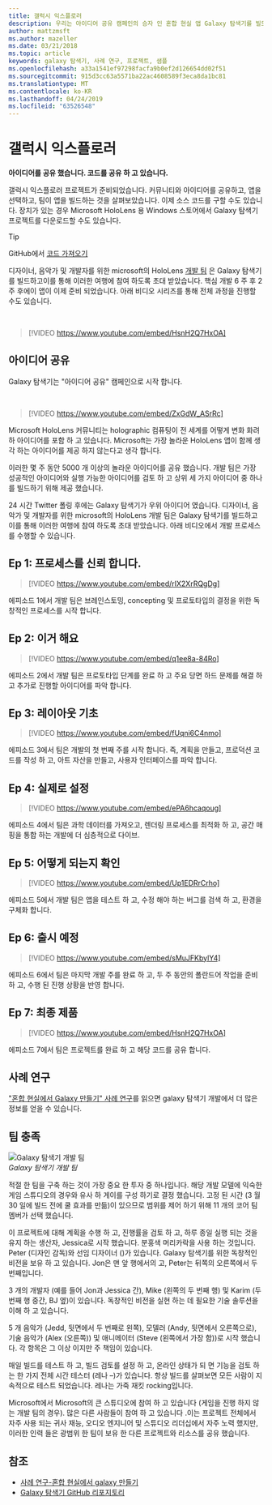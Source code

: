 ```yaml
---
title: 갤럭시 익스플로러
description: 우리는 아이디어 공유 캠페인의 승자 인 혼합 현실 앱 Galaxy 탐색기를 빌드할 때와 함께 수행 합니다.
author: mattzmsft
ms.author: mazeller
ms.date: 03/21/2018
ms.topic: article
keywords: galaxy 탐색기, 사례 연구, 프로젝트, 샘플
ms.openlocfilehash: a33a1541ef97298facfa9b0ef2d126654dd02f51
ms.sourcegitcommit: 915d3cc63a5571ba22ac4608589f3eca8da1bc81
ms.translationtype: MT
ms.contentlocale: ko-KR
ms.lasthandoff: 04/24/2019
ms.locfileid: "63526548"
---
```

# <a name="galaxy-explorer"></a>갤럭시 익스플로러

**아이디어를 공유 했습니다. 코드를 공유 하 고 있습니다.**

갤럭시 익스플로러 프로젝트가 준비되었습니다. 커뮤니티와 아이디어를 공유하고, 앱을 선택하고, 팀이 앱을 빌드하는 것을 살펴보았습니다. 이제 소스 코드를 구할 수도 있습니다. 장치가 있는 경우 Microsoft HoloLens 용 Windows 스토어에서 Galaxy 탐색기 프로젝트를 다운로드할 수도 있습니다.
>[!TIP]
>GitHub에서 [코드 가져오기](https://github.com/Microsoft/GalaxyExplorer)

디자이너, 음악가 및 개발자를 위한 microsoft의 HoloLens [개발 팀](galaxy-explorer.md#meet-the-team) 은 Galaxy 탐색기를 빌드하고이를 통해 이러한 여행에 참여 하도록 초대 받았습니다. 핵심 개발 6 주 후 2 주 후에이 앱이 이제 준비 되었습니다. 아래 비디오 시리즈를 통해 전체 과정을 진행할 수도 있습니다.

<br>

>[!VIDEO https://www.youtube.com/embed/HsnH2Q7HxOA]

## <a name="share-your-idea"></a>아이디어 공유

Galaxy 탐색기는 "아이디어 공유" 캠페인으로 시작 합니다.

<br>

>[!VIDEO https://www.youtube.com/embed/ZxGdW_ASrRc]

Microsoft HoloLens 커뮤니티는 holographic 컴퓨팅이 전 세계를 어떻게 변화 화려하 아이디어를 포함 하 고 있습니다. Microsoft는 가장 놀라운 HoloLens 앱이 함께 생각 하는 아이디어를 제공 하지 않는다고 생각 합니다.

이러한 몇 주 동안 5000 개 이상의 놀라운 아이디어를 공유 했습니다. 개발 팀은 가장 성공적인 아이디어와 실행 가능한 아이디어를 검토 하 고 상위 세 가지 아이디어 중 하나를 빌드하기 위해 제공 했습니다.

24 시간 Twitter 폴링 후에는 Galaxy 탐색기가 우위 아이디어 였습니다. 디자이너, 음악가 및 개발자를 위한 microsoft의 HoloLens 개발 팀은 Galaxy 탐색기를 빌드하고이를 통해 이러한 여행에 참여 하도록 초대 받았습니다. 아래 비디오에서 개발 프로세스를 수행할 수 있습니다.

## <a name="ep-1-trust-the-process"></a>Ep 1: 프로세스를 신뢰 합니다.

>[!VIDEO https://www.youtube.com/embed/rIX2XrRQgDg]

에피소드 1에서 개발 팀은 브레인스토밍, concepting 및 프로토타입의 결정을 위한 독창적인 프로세스를 시작 합니다.

## <a name="ep-2-lets-do-this"></a>Ep 2: 이거 해요

>[!VIDEO https://www.youtube.com/embed/q1ee8a-84Ro]

에피소드 2에서 개발 팀은 프로토타입 단계를 완료 하 고 주요 당면 하드 문제를 해결 하 고 추가로 진행할 아이디어를 파악 합니다.

## <a name="ep-3-laying-foundations"></a>Ep 3: 레이아웃 기초

>[!VIDEO https://www.youtube.com/embed/fUqni6C4nmo]

에피소드 3에서 팀은 개발의 첫 번째 주를 시작 합니다. 즉, 계획을 만들고, 프로덕션 코드를 작성 하 고, 아트 자산을 만들고, 사용자 인터페이스를 파악 합니다.

## <a name="ep-4-make-it-real"></a>Ep 4: 실제로 설정

>[!VIDEO https://www.youtube.com/embed/ePA6hcaqoug]

에피소드 4에서 팀은 과학 데이터를 가져오고, 렌더링 프로세스를 최적화 하 고, 공간 매핑을 통합 하는 개발에 더 심층적으로 다이브.

## <a name="ep-5-see-what-happens"></a>Ep 5: 어떻게 되는지 확인

>[!VIDEO https://www.youtube.com/embed/Up1EDRrCrho]

에피소드 5에서 개발 팀은 앱을 테스트 하 고, 수정 해야 하는 버그를 검색 하 고, 환경을 구체화 합니다.

## <a name="ep-6-coming-to-life"></a>Ep 6: 출시 예정

>[!VIDEO https://www.youtube.com/embed/sMuJFKbylY4]

에피소드 6에서 팀은 마지막 개발 주를 완료 하 고, 두 주 동안의 폴란드어 작업을 준비 하 고, 수행 된 진행 상황을 반영 합니다.

## <a name="ep-7-the-final-product"></a>Ep 7: 최종 제품

>[!VIDEO https://www.youtube.com/embed/HsnH2Q7HxOA]

에피소드 7에서 팀은 프로젝트를 완료 하 고 해당 코드를 공유 합니다.

## <a name="case-study"></a>사례 연구

["혼합 현실에서 Galaxy 만들기" 사례 연구](case-study-creating-a-galaxy-in-mixed-reality.md)를 읽으면 galaxy 탐색기 개발에서 더 많은 정보를 얻을 수 있습니다.

## <a name="meet-the-team"></a>팀 충족

![Galaxy 탐색기 개발 팀](images/syiteampic.jpg)<br>
*Galaxy 탐색기 개발 팀*

적절 한 팀을 구축 하는 것이 가장 중요 한 투자 중 하나입니다. 해당 개발 모델에 익숙한 게임 스튜디오의 경우와 유사 하 게이를 구성 하기로 결정 했습니다. 고정 된 시간 (3 월 30 일에 빌드 전에 쿨 효과를 만듦)이 있으므로 범위를 제어 하기 위해 11 개의 코어 팀 멤버가 선택 했습니다.

이 프로젝트에 대해 계획을 수행 하 고, 진행률을 검토 하 고, 하루 종일 실행 되는 것을 유지 하는 생산자, Jessica로 시작 했습니다. 분홍색 머리카락을 사용 하는 것입니다. Peter (디자인 감독)와 선임 디자이너 ()가 있습니다. Galaxy 탐색기를 위한 독창적인 비전을 보유 하 고 있습니다. Jon은 맨 앞 행에서의 고, Peter는 뒤쪽의 오른쪽에서 두 번째입니다.

3 개의 개발자 (예를 들어 Jon과 Jessica 간), Mike (왼쪽의 두 번째 행) 및 Karim (두 번째 행 중간, BJ 옆)이 있습니다. 독창적인 비전을 실현 하는 데 필요한 기술 솔루션을 이해 하 고 있습니다.

5 개 음악가 (Jedd, 뒷면에서 두 번째로 왼쪽), 모델러 (Andy, 뒷면에서 오른쪽으로), 기술 음악가 (Alex (오른쪽)) 및 애니메이터 (Steve (왼쪽에서 가장 함))로 시작 했습니다. 각 항목은 그 이상 이지만 주 책임이 있습니다.

매일 빌드를 테스트 하 고, 빌드 검토를 설정 하 고, 온라인 상태가 되 면 기능을 검토 하는 한 가지 전체 시간 테스터 (레나 –)가 있습니다. 항상 빌드를 살펴보면 모든 사람이 지속적으로 테스트 되었습니다. 레나는 가죽 재킷 rocking입니다.

Microsoft에서 Microsoft의 큰 스튜디오에 참여 하 고 있습니다 (게임을 진행 하지 않는 개발 팀의 경우). 많은 다른 사람들이 참여 하 고 있습니다 .이는 프로젝트 전체에서 자주 사용 되는 귀사 재능, 오디오 엔지니어 및 스튜디오 리더십에서 자주 노력 했지만, 이러한 인력 들은 광범위 한 팀이 보유 한 다른 프로젝트와 리소스를 공유 했습니다.

## <a name="see-also"></a>참조
* [사례 연구-혼합 현실에서 galaxy 만들기](case-study-creating-a-galaxy-in-mixed-reality.md)
* [Galaxy 탐색기 GitHub 리포지토리](https://github.com/Microsoft/GalaxyExplorer)

